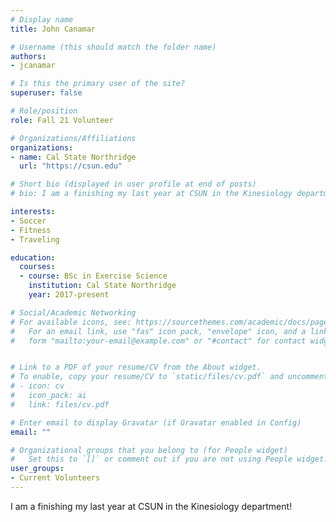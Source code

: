 ```yaml
---
# Display name
title: John Canamar

# Username (this should match the folder name)
authors:
- jcanamar

# Is this the primary user of the site?
superuser: false

# Role/position
role: Fall 21 Volunteer

# Organizations/Affiliations
organizations:
- name: Cal State Northridge
  url: "https://csun.edu"

# Short bio (displayed in user profile at end of posts)
# bio: I am a finishing my last year at CSUN in the Kinesiology department!

interests:
- Soccer
- Fitness
- Traveling

education:
  courses:
  - course: BSc in Exercise Science
    institution: Cal State Northridge
    year: 2017-present

# Social/Academic Networking
# For available icons, see: https://sourcethemes.com/academic/docs/page-builder/#icons
#   For an email link, use "fas" icon pack, "envelope" icon, and a link in the
#   form "mailto:your-email@example.com" or "#contact" for contact widget.


# Link to a PDF of your resume/CV from the About widget.
# To enable, copy your resume/CV to `static/files/cv.pdf` and uncomment the lines below.
# - icon: cv
#   icon_pack: ai
#   link: files/cv.pdf

# Enter email to display Gravatar (if Gravatar enabled in Config)
email: ""

# Organizational groups that you belong to (for People widget)
#   Set this to `[]` or comment out if you are not using People widget.
user_groups:
- Current Volunteers
---
```


I am a finishing my last year at CSUN in the Kinesiology department!